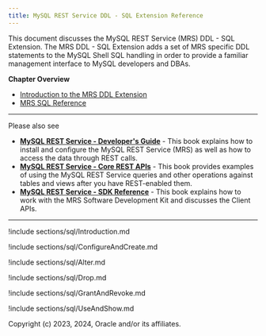 ```yaml
---
title: MySQL REST Service DDL - SQL Extension Reference
---
```


This document discusses the MySQL REST Service (MRS) DDL - SQL Extension. The MRS DDL - SQL Extension adds a set of MRS specific DDL statements to the MySQL Shell SQL handling in order to provide a familiar management interface to MySQL developers and DBAs.

__Chapter Overview__

- [Introduction to the MRS DDL Extension](#introduction-to-the-mrs-ddl-extension)
- [MRS SQL Reference](#mrs-ddl-reference)

---

Please also see

- __[MySQL REST Service - Developer's Guide](index.html)__ - This book explains how to install and configure the MySQL REST Service (MRS) as well as how to access the data through REST calls.
- __[MySQL REST Service - Core REST APIs](restApi.html)__ - This book provides examples of using the MySQL REST Service queries and other operations against tables and views after you have REST-enabled them.
- __[MySQL REST Service - SDK Reference](sdk.html)__ - This book explains how to work with the MRS Software Development Kit and discusses the Client APIs.

---

!include sections/sql/Introduction.md

!include sections/sql/ConfigureAndCreate.md

!include sections/sql/Alter.md

!include sections/sql/Drop.md

!include sections/sql/GrantAndRevoke.md

!include sections/sql/UseAndShow.md

Copyright (c) 2023, 2024, Oracle and/or its affiliates.
